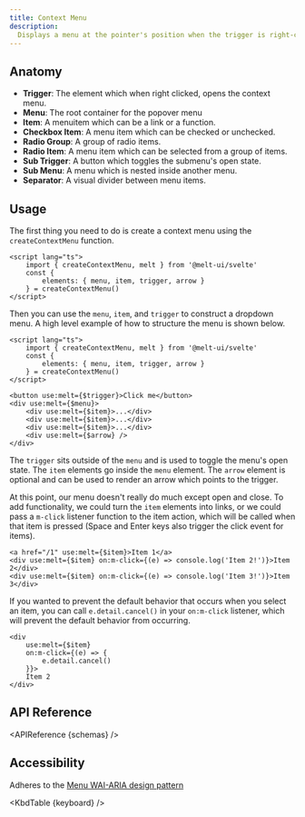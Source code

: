 ```yaml
---
title: Context Menu
description:
  Displays a menu at the pointer's position when the trigger is right-clicked or long-pressed.
---
```


<script>
    import { APIReference, KbdTable, Preview } from '$docs/components'
    export let schemas
    export let keyboard
</script>

## Anatomy

- **Trigger**: The element which when right clicked, opens the context menu.
- **Menu**: The root container for the popover menu
- **Item**: A menuitem which can be a link or a function.
- **Checkbox Item**: A menu item which can be checked or unchecked.
- **Radio Group**: A group of radio items.
- **Radio Item**: A menu item which can be selected from a group of items.
- **Sub Trigger**: A button which toggles the submenu's open state.
- **Sub Menu**: A menu which is nested inside another menu.
- **Separator**: A visual divider between menu items.

## Usage

The first thing you need to do is create a context menu using the `createContextMenu` function.

```svelte {3-5}
<script lang="ts">
	import { createContextMenu, melt } from '@melt-ui/svelte'
	const {
		elements: { menu, item, trigger, arrow }
	} = createContextMenu()
</script>
```

Then you can use the `menu`, `item`, and `trigger` to construct a dropdown menu. A high level
example of how to structure the menu is shown below.

```svelte
<script lang="ts">
	import { createContextMenu, melt } from '@melt-ui/svelte'
	const {
		elements: { menu, item, trigger, arrow }
	} = createContextMenu()
</script>

<button use:melt={$trigger}>Click me</button>
<div use:melt={$menu}>
	<div use:melt={$item}>...</div>
	<div use:melt={$item}>...</div>
	<div use:melt={$item}>...</div>
	<div use:melt={$arrow} />
</div>
```

The `trigger` sits outside of the `menu` and is used to toggle the menu's open state. The `item`
elements go inside the `menu` element. The `arrow` element is optional and can be used to render an
arrow which points to the trigger.

At this point, our menu doesn't really do much except open and close. To add functionality, we could
turn the `item` elements into links, or we could pass a `m-click` listener function to the item
action, which will be called when that item is pressed (Space and Enter keys also trigger the click
event for items).

```svelte /on:m-click={(e) => console.log('Item 2!')}/#hi /on:m-click={(e) => console.log('Item 3!')}/#hi
<a href="/1" use:melt={$item}>Item 1</a>
<div use:melt={$item} on:m-click={(e) => console.log('Item 2!')}>Item 2</div>
<div use:melt={$item} on:m-click={(e) => console.log('Item 3!')}>Item 3</div>
```

If you wanted to prevent the default behavior that occurs when you select an item, you can call
`e.detail.cancel()` in your `on:m-click` listener, which will prevent the default behavior from
occurring.

```svelte {4}
<div
	use:melt={$item}
	on:m-click={(e) => {
		e.detail.cancel()
	}}>
	Item 2
</div>
```

## API Reference

<APIReference {schemas} />

## Accessibility

Adheres to the [Menu WAI-ARIA design pattern](https://www.w3.org/WAI/ARIA/apg/patterns/menubar/)

<KbdTable {keyboard} />

